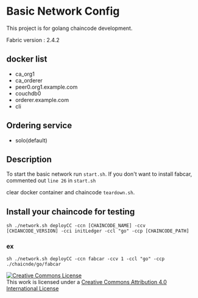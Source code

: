 # Basic Network Config

This project is for golang chaincode development.

Fabric version : 2.4.2

## docker list
- ca_org1
- ca_orderer
- peer0.org1.example.com
- couchdb0
- orderer.example.com
- cli

## Ordering service
- solo(default)

## Description
To start the basic network run ``start.sh``.
If you don't want to install fabcar, commented out `line 26` in `start.sh`

clear docker container and chaincode ``teardown.sh``.

## Install your chaincode for testing
`sh ./network.sh deployCC -ccn [CHAINCODE_NAME] -ccv [CHIANCODE_VERSION] -cci initLedger -ccl "go" -ccp [CHAINCODE_PATH]`

### ex
`sh ./network.sh deployCC -ccn fabcar -ccv 1 -ccl "go" -ccp ./chaicnde/go/fabcar`

<a rel="license" href="http://creativecommons.org/licenses/by/4.0/"><img alt="Creative Commons License" style="border-width:0" src="https://i.creativecommons.org/l/by/4.0/88x31.png" /></a><br />This work is licensed under a <a rel="license" href="http://creativecommons.org/licenses/by/4.0/">Creative Commons Attribution 4.0 International License</a>

